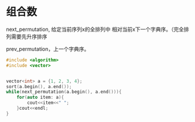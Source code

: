 # 组合数

next_permutation, 给定当前序列x的全排列中 相对当前x下一个字典序。（完全排列需要先升序排序

prev_permutation，上一个字典序。

```cpp
#include <algorithm>
#include <vector>


vector<int> a = {1, 2, 3, 4};
sort(a.begin(), a.end());
while(next_permutation(a.begin(), a.end())){
    for(auto item: a){
        cout<<item<<" ";
    }cout<<endl;
}

```